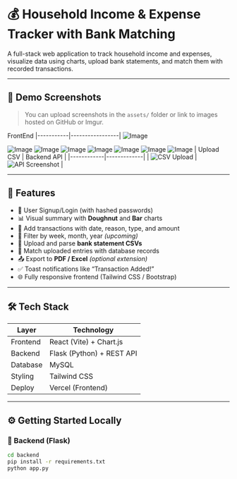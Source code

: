 # 💰 Household Income & Expense Tracker with Bank Matching

A full-stack web application to track household income and expenses, visualize data using charts, upload bank statements, and match them with recorded transactions.

---

## 📸 Demo Screenshots

> You can upload screenshots in the `assets/` folder or link to images hosted on GitHub or Imgur.

FrontEnd
|-----------|-----------------|
![Image](https://github.com/user-attachments/assets/dc6d0dcd-e907-471f-8fc1-a06e5032205f)

![Image](https://github.com/user-attachments/assets/7c91f63b-97a3-48f8-be46-f658863842e3)
![Image](https://github.com/user-attachments/assets/4ff01b95-f273-4f5b-b95e-6f8e7d93a641)
![Image](https://github.com/user-attachments/assets/cedacc27-394d-437f-b321-86a78db32d5d)
![Image](https://github.com/user-attachments/assets/3b58cc5f-822d-4b66-8a32-c4bc8e0450f3)
![Image](https://github.com/user-attachments/assets/2e6fd9e9-b2c9-47ed-a4ed-fff3f09b7758)
![Image](https://github.com/user-attachments/assets/f906dbea-a1c6-4592-ac84-82c908c95a26)
![Image](https://github.com/user-attachments/assets/41a613cf-deff-4ee6-98bb-f08a6c0b73c1)
| Upload CSV | Backend API |
|------------|-------------|
| ![CSV Upload](assets/frontend-upload.png) | ![API Screenshot](assets/backend-api.png) |

---

## 🚀 Features

- 🔐 User Signup/Login (with hashed passwords)
- 📊 Visual summary with **Doughnut** and **Bar** charts
- 📝 Add transactions with date, reason, type, and amount
- 📅 Filter by week, month, year *(upcoming)*
- 📁 Upload and parse **bank statement CSVs**
- 🔁 Match uploaded entries with database records
- 📤 Export to **PDF / Excel** *(optional extension)*
- ✅ Toast notifications like “Transaction Added!”
- 🌐 Fully responsive frontend (Tailwind CSS / Bootstrap)

---

## 🛠️ Tech Stack

| Layer     | Technology              |
|-----------|--------------------------|
| Frontend  | React (Vite) + Chart.js  |
| Backend   | Flask (Python) + REST API |
| Database  | MySQL                    |
| Styling   | Tailwind CSS  |
| Deploy    | Vercel (Frontend)|

---

## ⚙️ Getting Started Locally

### 🔧 Backend (Flask)

```bash
cd backend
pip install -r requirements.txt
python app.py
